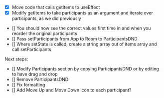 - [x] Move code that calls getItems to useEffect
- [x] Modify getItems to take participants as an argument and iterate over participants, as we did previously
- [] You should now see the correct values first time in and when you reorder the original participants 
- [] Pass setParticipants from App to Room to ParticipantsDND
- [] Where setState is called, create a string array out of items array and call setParticipants

Next steps:
- [] Modify Participants section by copying ParticipantsDND or by editing to have drag and drop
- [] Remove ParticipantsDND
- [] Fix formatting
- [] Add Move Up and Move Down icon to each participant?
